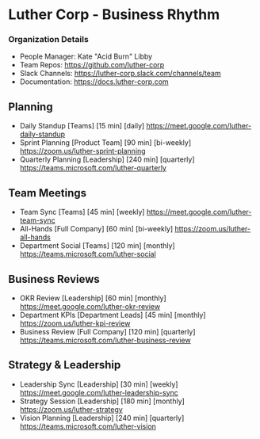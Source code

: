 
# Luther Corp - Business Rhythm

### Organization Details
- People Manager: Kate "Acid Burn" Libby
- Team Repos: https://github.com/luther-corp
- Slack Channels: https://luther-corp.slack.com/channels/team
- Documentation: https://docs.luther-corp.com

## Planning
- Daily Standup [Teams] [15 min] [daily] https://meet.google.com/luther-daily-standup
- Sprint Planning [Product Team] [90 min] [bi-weekly] https://zoom.us/luther-sprint-planning
- Quarterly Planning [Leadership] [240 min] [quarterly] https://teams.microsoft.com/luther-quarterly

## Team Meetings
- Team Sync [Teams] [45 min] [weekly] https://meet.google.com/luther-team-sync
- All-Hands [Full Company] [60 min] [bi-weekly] https://zoom.us/luther-all-hands
- Department Social [Teams] [120 min] [monthly] https://teams.microsoft.com/luther-social

## Business Reviews
- OKR Review [Leadership] [60 min] [monthly] https://meet.google.com/luther-okr-review
- Department KPIs [Department Leads] [45 min] [monthly] https://zoom.us/luther-kpi-review
- Business Review [Full Company] [120 min] [quarterly] https://teams.microsoft.com/luther-business-review

## Strategy & Leadership
- Leadership Sync [Leadership] [30 min] [weekly] https://meet.google.com/luther-leadership-sync
- Strategy Session [Leadership] [180 min] [monthly] https://zoom.us/luther-strategy
- Vision Planning [Leadership] [240 min] [quarterly] https://teams.microsoft.com/luther-vision

